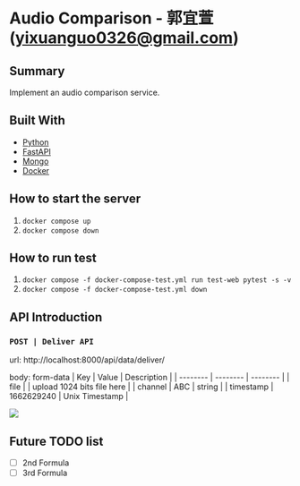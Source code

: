 # Audio Comparison - 郭宜萱(yixuanguo0326@gmail.com)


## Summary
Implement an audio comparison service.


## Built With
* [Python](https://www.python.org/)
* [FastAPI](https://fastapi.tiangolo.com/)
* [Mongo](https://www.mongodb.com/)
* [Docker](https://www.docker.com/)

## How to start the server

1. `docker compose up`
1. `docker compose down`

## How to run test

1. `docker compose -f docker-compose-test.yml run test-web pytest -s -v`
2. `docker compose -f docker-compose-test.yml down`

## API Introduction

### `POST | Deliver API`
url: http://localhost:8000/api/data/deliver/

body: form-data
| Key | Value | Description |
| -------- | -------- | -------- |
| file     |     | upload 1024 bits file here   |
| channel     |   ABC  | string   |
| timestamp     | 1662629240    |  Unix Timestamp  |

![](https://i.imgur.com/DUZ1eFL.png)




    
## Future TODO list
- [ ] 2nd Formula
- [ ] 3rd Formula
